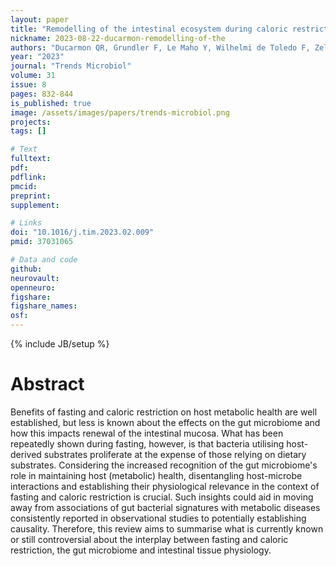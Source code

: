 ```yaml
---
layout: paper
title: "Remodelling of the intestinal ecosystem during caloric restriction and fasting"
nickname: 2023-08-22-ducarmon-remodelling-of-the
authors: "Ducarmon QR, Grundler F, Le Maho Y, Wilhelmi de Toledo F, Zeller G, Habold C, Mesnage R"
year: "2023"
journal: "Trends Microbiol"
volume: 31
issue: 8
pages: 832-844
is_published: true
image: /assets/images/papers/trends-microbiol.png
projects:
tags: []

# Text
fulltext:
pdf:
pdflink:
pmcid: 
preprint:
supplement:

# Links
doi: "10.1016/j.tim.2023.02.009"
pmid: 37031065

# Data and code
github:
neurovault:
openneuro:
figshare:
figshare_names:
osf:
---
```

{% include JB/setup %}

# Abstract

Benefits of fasting and caloric restriction on host metabolic health are well established, but less is known about the effects on the gut microbiome and how this impacts renewal of the intestinal mucosa. What has been repeatedly shown during fasting, however, is that bacteria utilising host-derived substrates proliferate at the expense of those relying on dietary substrates. Considering the increased recognition of the gut microbiome's role in maintaining host (metabolic) health, disentangling host-microbe interactions and establishing their physiological relevance in the context of fasting and caloric restriction is crucial. Such insights could aid in moving away from associations of gut bacterial signatures with metabolic diseases consistently reported in observational studies to potentially establishing causality. Therefore, this review aims to summarise what is currently known or still controversial about the interplay between fasting and caloric restriction, the gut microbiome and intestinal tissue physiology.
